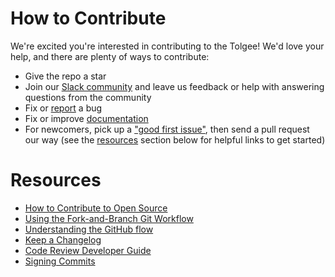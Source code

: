# How to Contribute

We're excited you're interested in contributing to the Tolgee! We'd love your help, and there are plenty of ways to
contribute:

* Give the repo a star
* Join our [Slack community](https://tolg.ee/slack)
  and leave us feedback or help with answering questions from the community
* Fix or [report](https://github.com/tolgee/tolgee-js/issues/new) a bug
* Fix or improve [documentation](https://github.com/tolgee/documentation)
* For newcomers, pick up a ["good first issue"](https://github.com/tolgee/tolgee-js/labels/good%20first%20issue),
  then send a pull request our way (see the [resources](#resources) section below for helpful links to get started)

# Resources

* [How to Contribute to Open Source](https://opensource.guide/how-to-contribute)
* [Using the Fork-and-Branch Git Workflow](https://blog.scottlowe.org/2015/01/27/using-fork-branch-git-workflow)
* [Understanding the GitHub flow](https://guides.github.com/introduction/flow/)
* [Keep a Changelog](https://keepachangelog.com)
* [Code Review Developer Guide](https://google.github.io/eng-practices/review)
* [Signing Commits](https://docs.github.com/en/github/authenticating-to-github/signing-commits)